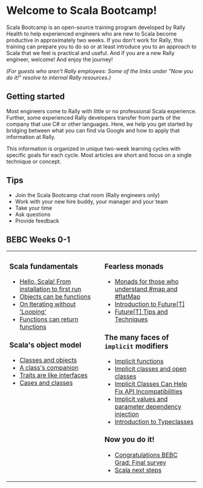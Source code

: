 # Welcome to Scala Bootcamp!

Scala Bootcamp is an open-source training program developed by Rally Health to help experienced engineers who are new to Scala become productive in approximately two weeks.  If you don't work for Rally, this training can prepare you to do so or at least introduce you to an approach to Scala that we feel is practical and useful.  And if you are a new Rally engineer, welcome!  And enjoy the journey!

*(_For guests who aren't Rally employees_: Some of the links under "Now you do it!" resolve to internal Rally resources.)*

## Getting started

Most engineers come to Rally with little or no professional Scala experience.  Further, some experienced Rally developers transfer from parts of the company that use C# or other languages. Here, we help you get started by bridging between what you can find via Google and how to apply that information at Rally.

This information is organized in unique two-week learning cycles with specific goals for each cycle.  Most articles are short and focus on a single technique or concept.

## Tips

* Join the Scala Bootcamp chat room (Rally engineers only)
* Work with your new hire buddy, your manager and your team
* Take your time
* Ask questions
* Provide feedback

## BEBC Weeks 0-1

<table width="100%" border=0 align="center"><tr><td width=50% valign="top">

### Scala fundamentals

* [Hello, Scala!  From installation to first run](/bootcamp/tutorials/hello-scala.md)
* [Objects can be functions](/bootcamp/snippets/objects-can-be-functions.md)
* [On Iterating without 'Looping'](/bootcamp/snippets/functions-and-loops.md)
* [Functions can return functions](/bootcamp/snippets/functions-returning-functions.md)

### Scala's object model

* [Classes and objects](/bootcamp/snippets/classes-and-objects-pt1.md)
* [A class's companion](/bootcamp/snippets/classes-and-objects-pt2.md)
* [Traits are like interfaces](/bootcamp/snippets/classes-and-objects-pt3.md)
* [Cases and classes](/bootcamp/snippets/classes-and-objects-pt4.md)

</td><td width=50% valign="top">

### Fearless monads

* [Monads for those who understand #map and #flatMap](/bootcamp/snippets/monad01_from-collections.md)
* [Introduction to Future[T]](/bootcamp/snippets/monad10_future-introduction.md)
* [Future[T] Tips and Techniques](/bootcamp/snippets/monad11_future-tips.md)

### The many faces of `implicit` modifiers

* [Implicit functions](/bootcamp/snippets/implicits-pt1-implicit-functions.md)
* [Implicit classes and open classes](/bootcamp/snippets/implicits-pt2-implicit-classes.md)
* [Implicit Classes Can Help Fix API Incompatibilities](/bootcamp/snippets/implicits-pt3-implicit-classes2.md)
* [Implicit values and parameter dependency injection](/bootcamp/snippets/implicits-pt4-implicit-values.md)
* [Introduction to Typeclasses](/bootcamp/snippets/implicits-pt5-typeclasses.md)

### Now you do it!

* [Congratulations BEBC Grad: Final survey](/bootcamp/rally/final-survey.md)
* [Scala next steps](/bootcamp/rally/scala-resources-next-steps.md)

</td></tr></table>
